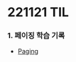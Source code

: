 # 221121 TIL
### 1. 페이징 학습 기록
* [Paging](https://www.devops-eljoe.com/011831cf-c2a7-4513-a374-73aba998b771)